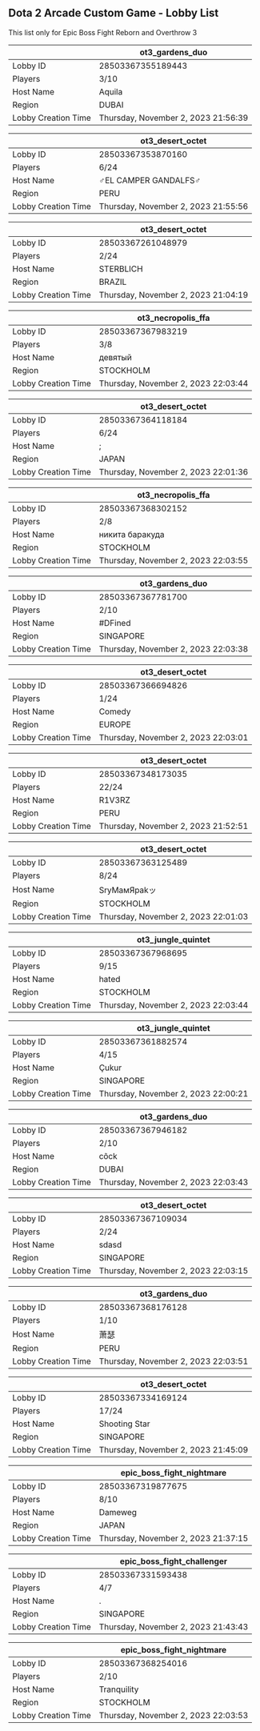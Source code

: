 ## Dota 2 Arcade Custom Game - Lobby List

This list only for Epic Boss Fight Reborn and Overthrow 3

|  | ot3_gardens_duo |
| ------ | ------ |
| Lobby ID | 28503367355189443 |
| Players | 3/10 |
| Host Name | Aquila |
| Region | DUBAI |
| Lobby Creation Time | Thursday, November 2, 2023 21:56:39 |


|  | ot3_desert_octet |
| ------ | ------ |
| Lobby ID | 28503367353870160 |
| Players | 6/24 |
| Host Name | ♂EL CAMPER GANDALFS♂ |
| Region | PERU |
| Lobby Creation Time | Thursday, November 2, 2023 21:55:56 |


|  | ot3_desert_octet |
| ------ | ------ |
| Lobby ID | 28503367261048979 |
| Players | 2/24 |
| Host Name | STERBLICH |
| Region | BRAZIL |
| Lobby Creation Time | Thursday, November 2, 2023 21:04:19 |


|  | ot3_necropolis_ffa |
| ------ | ------ |
| Lobby ID | 28503367367983219 |
| Players | 3/8 |
| Host Name | девятый |
| Region | STOCKHOLM |
| Lobby Creation Time | Thursday, November 2, 2023 22:03:44 |


|  | ot3_desert_octet |
| ------ | ------ |
| Lobby ID | 28503367364118184 |
| Players | 6/24 |
| Host Name | ; |
| Region | JAPAN |
| Lobby Creation Time | Thursday, November 2, 2023 22:01:36 |


|  | ot3_necropolis_ffa |
| ------ | ------ |
| Lobby ID | 28503367368302152 |
| Players | 2/8 |
| Host Name | никита баракуда |
| Region | STOCKHOLM |
| Lobby Creation Time | Thursday, November 2, 2023 22:03:55 |


|  | ot3_gardens_duo |
| ------ | ------ |
| Lobby ID | 28503367367781700 |
| Players | 2/10 |
| Host Name | #DFined |
| Region | SINGAPORE |
| Lobby Creation Time | Thursday, November 2, 2023 22:03:38 |


|  | ot3_desert_octet |
| ------ | ------ |
| Lobby ID | 28503367366694826 |
| Players | 1/24 |
| Host Name | Comedy |
| Region | EUROPE |
| Lobby Creation Time | Thursday, November 2, 2023 22:03:01 |


|  | ot3_desert_octet |
| ------ | ------ |
| Lobby ID | 28503367348173035 |
| Players | 22/24 |
| Host Name | R1V3RZ |
| Region | PERU |
| Lobby Creation Time | Thursday, November 2, 2023 21:52:51 |


|  | ot3_desert_octet |
| ------ | ------ |
| Lobby ID | 28503367363125489 |
| Players | 8/24 |
| Host Name | SrуMaмЯрakッ |
| Region | STOCKHOLM |
| Lobby Creation Time | Thursday, November 2, 2023 22:01:03 |


|  | ot3_jungle_quintet |
| ------ | ------ |
| Lobby ID | 28503367367968695 |
| Players | 9/15 |
| Host Name | hated |
| Region | STOCKHOLM |
| Lobby Creation Time | Thursday, November 2, 2023 22:03:44 |


|  | ot3_jungle_quintet |
| ------ | ------ |
| Lobby ID | 28503367361882574 |
| Players | 4/15 |
| Host Name | Çukur |
| Region | SINGAPORE |
| Lobby Creation Time | Thursday, November 2, 2023 22:00:21 |


|  | ot3_gardens_duo |
| ------ | ------ |
| Lobby ID | 28503367367946182 |
| Players | 2/10 |
| Host Name | cõck |
| Region | DUBAI |
| Lobby Creation Time | Thursday, November 2, 2023 22:03:43 |


|  | ot3_desert_octet |
| ------ | ------ |
| Lobby ID | 28503367367109034 |
| Players | 2/24 |
| Host Name | sdasd |
| Region | SINGAPORE |
| Lobby Creation Time | Thursday, November 2, 2023 22:03:15 |


|  | ot3_gardens_duo |
| ------ | ------ |
| Lobby ID | 28503367368176128 |
| Players | 1/10 |
| Host Name | 萧瑟 |
| Region | PERU |
| Lobby Creation Time | Thursday, November 2, 2023 22:03:51 |


|  | ot3_desert_octet |
| ------ | ------ |
| Lobby ID | 28503367334169124 |
| Players | 17/24 |
| Host Name | Shooting Star |
| Region | SINGAPORE |
| Lobby Creation Time | Thursday, November 2, 2023 21:45:09 |


|  | epic_boss_fight_nightmare |
| ------ | ------ |
| Lobby ID | 28503367319877675 |
| Players | 8/10 |
| Host Name | Dameweg |
| Region | JAPAN |
| Lobby Creation Time | Thursday, November 2, 2023 21:37:15 |


|  | epic_boss_fight_challenger |
| ------ | ------ |
| Lobby ID | 28503367331593438 |
| Players | 4/7 |
| Host Name | . |
| Region | SINGAPORE |
| Lobby Creation Time | Thursday, November 2, 2023 21:43:43 |


|  | epic_boss_fight_nightmare |
| ------ | ------ |
| Lobby ID | 28503367368254016 |
| Players | 2/10 |
| Host Name | Tranquility |
| Region | STOCKHOLM |
| Lobby Creation Time | Thursday, November 2, 2023 22:03:53 |


